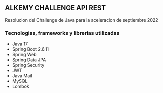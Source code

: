 ## ALKEMY CHALLENGE API REST

Resolucion del Challenge de Java para la aceleracion de septiembre 2022

### Tecnologias, frameworks y librerias utilizadas
- Java 17
- Spring Boot 2.6.11
- Spring Web
- Spring Data JPA
- Spring Security
- JWT
- Java Mail
- MySQL
- Lombok

